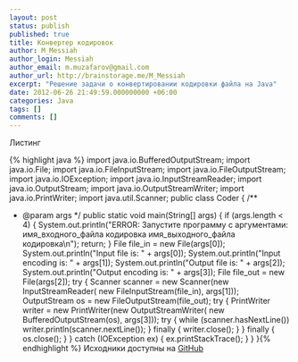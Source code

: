 ```yaml
---
layout: post
status: publish
published: true
title: Конвертер кодировок
author: M_Messiah
author_login: Messiah
author_email: m.muzafarov@gmail.com
author_url: http://brainstorage.me/M_Messiah
excerpt: "Решение задачи о конвертировании кодировки файла на Java"
date: 2012-06-26 21:49:59.000000000 +06:00
categories: Java
tags: []
comments: []
---
```


Листинг


{% highlight java %} import java.io.BufferedOutputStream;
import java.io.File;
import java.io.FileInputStream;
import java.io.FileOutputStream;
import java.io.IOException;
import java.io.InputStreamReader;
import java.io.OutputStream;
import java.io.OutputStreamWriter;
import java.io.PrintWriter;
import java.util.Scanner;
public class Coder {
 /**
 * @param args
 */
public static void main(String[] args) {
if (args.length < 4) {
System.out.println("ERROR: Запустите программу с аргументами: имя_входного_файла кодировка имя_выходного_файла кодировка\n");
return;
}
File file_in = new File(args[0]);
System.out.println("Input file is: " + args[0]);
System.out.println("Input encoding is: " + args[1]);
System.out.println("Output file is: " + args[2]);
System.out.println("Output encoding is: " + args[3]);
File file_out = new File(args[2]);
try {
Scanner scanner = new Scanner(new InputStreamReader(
new FileInputStream(file_in), args[1]));
OutputStream os = new FileOutputStream(file_out);
try {
PrintWriter writer = new PrintWriter(new OutputStreamWriter(
new BufferedOutputStream(os), args[3]));
try {
while (scanner.hasNextLine())
writer.println(scanner.nextLine());
} finally {
writer.close();
}
} finally {
os.close();
}
} catch (IOException ex) {
ex.printStackTrace();
}
}
}{% endhighlight %}
Исходники доступны на [GitHub](https://github.com/m-muzafarov/java_course/blob/master/FileCoder.java)

